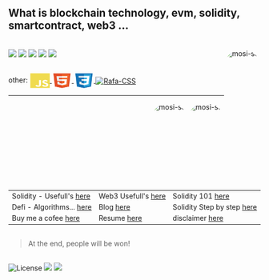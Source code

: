 ## What is blockchain technology, evm, solidity, smartcontract, web3 ...

<div style="display: inline_block"><br>
<a href="https://sol-app.github.io/blog/" target="_blank"><img src="https://img.shields.io/badge/-Blog-%23900090?style=for-the-badge&logo=github&logoColor=white" target="_blank"></a> 
<a href="https://solstep.gitbook.io/solidity-steps/" target="_blank"><img src="https://img.shields.io/badge/-Solidity%20Steps-%230077B5?style=for-the-badge&logo=github&logoColor=white" target="_blank"></a> 
	<a href="https://sol-app.github.io/resume/" target="_blank"><img src="https://img.shields.io/badge/-Resume-%23ffcc11?style=for-the-badge&logo=github&logoColor=white" target="_blank"></a> 
	<a href="https://www.linkedin.com/in/moslem-abbasi/" target="_blank"><img src="https://img.shields.io/badge/-Linkedin-%233fafff?style=for-the-badge&logo=linkedin&logoColor=white" target="_blank"></a> 
	<!-- <a href="https://linktr.ee/mosi.sol" target="_blank"><img src="https://img.shields.io/badge/-Reach%20me-900090?style=for-the-badge&logo=ethereum&logoColor=white" target="_blank"></a> -->
	<a href="https://github.com/mosi-sol/mosi-sol/blob/main/More.md" target="_blank"><img src="https://img.shields.io/badge/-Read%20more-909090?style=for-the-badge&logo=ethereum&logoColor=white" target="_blank"></a>
    <!-- <a href="https://sol-app.github.io/Donation/"><img align="right" alt="mosi-sol" height="130" style="border-radius:50px;" src="https://img.shields.io/badge/-9077B5?style=for-the-badge&logo=solidity&logoColor=white" /></a> -->
    <a href="https://sol-app.github.io/Donation/"><img align="right" alt="mosi-sol" height="145" style="border-radius:50px;" src="https://awesome-github-stats.azurewebsites.net/user-stats/mosi-sol?cardType=level&theme=github&preferLogin=false&Ring=8B4BDD&Title=8F51DD" /></a>
    
</div>
    
##

<div> 
    other: 
    <a href="https://en.wikipedia.org/wiki/JavaScript">
    <img align="center" alt="Rafa-Js" height="30" width="40" src="https://raw.githubusercontent.com/devicons/devicon/master/icons/javascript/javascript-plain.svg" />
    </a><a href="https://en.wikipedia.org/wiki/HTML">
    <img align="center" alt="Rafa-HTML" height="30" width="40" src="https://raw.githubusercontent.com/devicons/devicon/master/icons/html5/html5-original.svg" />
    </a><a href="https://en.wikipedia.org/wiki/CSS">
    <img align="center" alt="Rafa-CSS" height="30" width="40" src="https://raw.githubusercontent.com/devicons/devicon/master/icons/css3/css3-original.svg" />
    </a>
    </a><a href="https://en.wikipedia.org/wiki/Solidity">
    <img align="center" alt="Rafa-CSS" height="30" width="40" src="https://simpleicons.org/icons/solidity.svg" />
    </a>
</div>

---

<div>
<a href="https://github.com/mosi-sol"><img align="right" alt="mosi-sol" height="175" style="border-radius:50px;" src="https://streak-stats.demolab.com?user=mosi-sol&theme=vue&fire=EB5454&currStreakNum=EB5454&sideLabels=5C85EB&ring=EBBE4A&sideNums=5C85EB&currStreakLabel=5C85EB" /></a> 
<a href="https://github.com/mosi-sol"><img align="right" alt="mosi-sol" height="175" style="border-radius:50px;" src="https://github-readme-stats.vercel.app/api/top-langs/?username=mosi-sol&layout=compact" /></a>
</div>
<!--[![Top Langs](https://github-readme-stats.vercel.app/api/top-langs/?username=mosi-sol&layout=compact)](https://github.com/mosi-sol) \-->
<!--[![My Awesome Stats](https://github-readme-stats.vercel.app/api/top-langs/?username=mosi-sol&layout=compact)](https://github.com/mosi-sol) 
[![GitHub Streak](https://streak-stats.demolab.com?user=mosi-sol&theme=vue&fire=EB5454&currStreakNum=EB5454&sideLabels=5C85EB&ring=EBBE4A&sideNums=5C85EB&currStreakLabel=5C85EB)](https://github.com/mosi-sol)--> 
<!--(https://git.io/streak-stats) --><!--(https://git.io/awesome-stats-card)-->


 
|  |  |  |
| ---- | ----- | ----- |
| Solidity - Usefull's [here](https://github.com/mosi-sol/mosi-sol/blob/main/content-sheet.md) | Web3 Usefull's [here](https://github.com/sol-app) | Solidity 101 [here](https://github.com/mosi-sol/Solidity101) |
| Defi - Algorithms... [here](https://github.com/mosi-arch/archive-sol) | Blog [here](https://sol-app.github.io/blog/) | Solidity Step by step [here](https://solstep.gitbook.io/solidity-steps/) |
| Buy me a cofee [here](https://sol-app.github.io/Donation/) | Resume [here](https://sol-app.github.io/resume/) | disclaimer [here](https://github.com/mosi-sol/mosi-sol/blob/main/More.md#disclaimer) |

##

> At the end, people will be won!

##

##

![License](https://img.shields.io/badge/License-MIT-blue)
<a href="https://github.com/mosi-sol"><img src="https://img.shields.io/badge/Mosi--sol-2023-lightgrey?style=social&logo=github" /></a>
<a href="https://sol-app.github.io/Donation/"><img src="https://img.shields.io/badge/Buy%20me%20a-Coffee-gray?style=plastic&logo=java" /></a>

